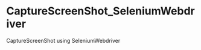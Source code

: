 CaptureScreenShot_SeleniumWebdriver
===================================

CaptureScreenShot using SeleniumWebdriver
